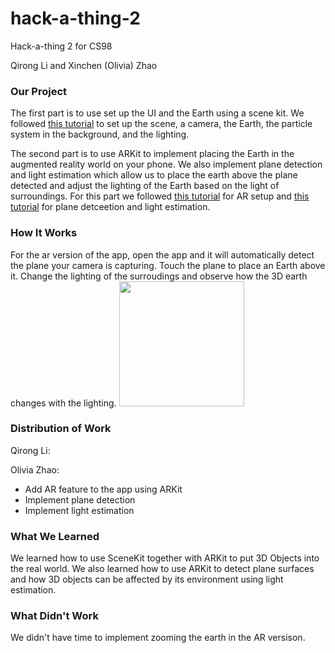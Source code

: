 # hack-a-thing-2

Hack-a-thing 2 for CS98

Qirong Li and Xinchen (Olivia) Zhao

### Our Project

The first part is to use set up the UI and the Earth using a scene kit. We  followed [this tutorial](https://www.youtube.com/watch?v=3rpNDENQgPM) to set up the scene, a camera, the Earth, the particle system in the background, and the lighting.

The second part is to use ARKit to implement placing the Earth in the augmented reality world on your phone. We also implement plane detection and light estimation which allow us to place the earth above the plane detected and adjust the lighting of the Earth based on the light of surroundings. For this part we followed [this tutorial](https://www.youtube.com/watch?v=4aIVHV5Q7a0) for AR setup and [this tutorial](https://www.youtube.com/watch?v=mkD5Jw-bLLs) for plane detceetion and light estimation.

### How It Works

For the ar version of the app, open the app and it will automatically detect the plane your camera is capturing. Touch the plane to place an Earth above it. Change the lighting of the surroudings and observe how the 3D earth changes with the lighting.
<img src="IMG_3788.PNG" width="200">

### Distribution of Work

Qirong Li:

Olivia Zhao: 
- Add AR feature to the app using ARKit
- Implement plane detection
- Implement light estimation

### What We Learned

We learned how to use SceneKit together with ARKit to put 3D Objects into the real world. We also learned how to use ARKit to detect plane surfaces and how 3D objects can be affected by its environment using light estimation.


### What Didn't Work

We didn't have time to implement zooming the earth in the AR versison.
